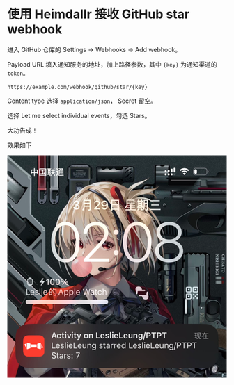 <h1>使用 Heimdallr 接收 GitHub star webhook</h1>

进入 GitHub 仓库的 Settings -> Webhooks -> Add webhook。

Payload URL 填入通知服务的地址，加上路径参数，其中 `{key}` 为通知渠道的 `token`。

```
https://example.com/webhook/github/star/{key}
```

Content type 选择 `application/json`， Secret 留空。

选择 Let me select individual events，勾选 Stars。

大功告成！

效果如下

![](GitHubStar.png)